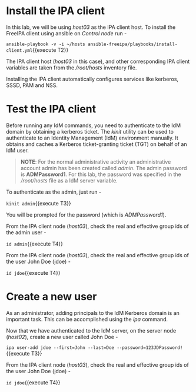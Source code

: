 # Install the IPA client 

In this lab, we will be using *host03* as the IPA client host. To install the FreeIPA client using ansible on *Control node* run -

`ansible-playbook -v -i ~/hosts ansible-freeipa/playbooks/install-client.yml`{{execute T2}}

The IPA client host (*host03* in this case), and other corresponding IPA client variables are taken from the */root/hosts* inventory file. 

Installing the IPA client automatically configures services like kerberos, SSSD, PAM and NSS. 

# Test the IPA client

Before running any IdM commands, you need to authenticate to the IdM domain by obtaining a kerberos ticket. The *kinit* utility can be used to authenticate to an Identity Management (IdM) environment manually. It obtains and caches a Kerberos ticket-granting ticket (TGT) on behalf of an IdM user.

> __NOTE__:  For the normal administrative activity an administrative account admin has been created called *admin*. The admin password is **ADMPassword1**. For this lab, the password was specified in the */root/hosts* file as a IdM server variable. 

To authenticate as the admin, just run -

`kinit admin`{{execute T3}}

You will be prompted for the password (which is *ADMPassword1*).

From the IPA client node (*host03*), check the real and effective group ids of the admin user - 

`id admin`{{execute T4}}

From the IPA client node (*host03*), check the real and effective group ids of the user John Doe (jdoe) - 

`id jdoe`{{execute T4}}

# Create a new user 

As an administrator, adding principals to the IdM Kerberos domain is an important task. This can be accomplished using the *ipa* command.

Now that we have authenticated to the IdM server, on the server node (*host02*), create a new user called John Doe -

`ipa user-add jdoe --first=John --last=Doe --password=123JDPassword!`{{execute T3}}

From the IPA client node (*host03*), check the real and effective group ids of the user John Doe (jdoe) - 

`id jdoe`{{execute T4}}

 
